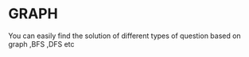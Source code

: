 # GRAPH
You can easily find the solution of different types of question based on graph ,BFS ,DFS etc
